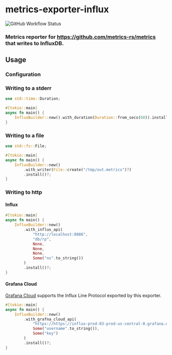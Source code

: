 # metrics-exporter-influx

![GitHub Workflow Status](https://img.shields.io/github/workflow/status/sevco/metrics-datadog-exporter-rs/CI)

### Metrics reporter for https://github.com/metrics-rs/metrics that writes to InfluxDB.

## Usage

### Configuration

### Writing to a stderr

```rust
use std::time::Duration;

#[tokio::main]
async fn main() {
    InfluxBuilder::new().with_duration(Duration::from_secs(60)).install()?;
}
```

### Writing to a file
```rust
use std::fs::File;

#[tokio::main]
async fn main() {
    InfluxBuilder::new()
        .with_writer(File::create("/tmp/out.metrics")?)
        .install()?;
}

```

### Writing to http

#### Influx

```rust
#[tokio::main]
async fn main() {
    InfluxBuilder::new()
        .with_influx_api(
            "http://localhost:8086",
            "db/rp",
            None,
            None,
            None,
            Some("ns".to_string())
        )
        .install()?;
}
```

#### Grafana Cloud

[Grafana Cloud](https://grafana.com/docs/grafana-cloud/data-configuration/metrics/metrics-influxdb/push-from-telegraf/) 
supports the Influx Line Protocol exported by this exporter.

```rust
#[tokio::main]
async fn main() {
    InfluxBuilder::new()
        .with_grafna_cloud_api(
            "https://https://influx-prod-03-prod-us-central-0.grafana.net/api/v1/push/influx/write",
            Some("username".to_string()),
            Some("key")
        )
        .install()?;
}
```